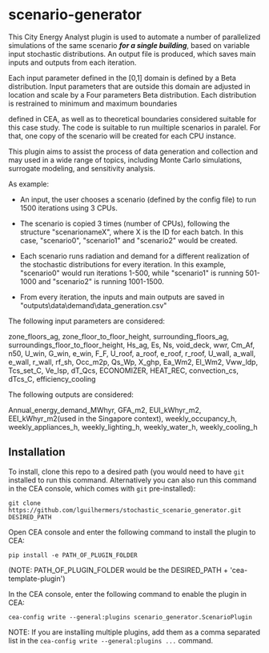 # scenario-generator

This City Energy Analyst plugin is used to automate a number of parallelized simulations of the same scenario ***for a single building***, based on variable input stochastic distributions. An output file is produced, which saves main inputs and outputs from each iteration.

Each input parameter defined in the [0,1] domain is defined by a Beta distribution. Input parameters that are outside this domain are adjusted in location and scale by a Four parameters Beta distribution. Each distribution is restrained to minimum and maximum boundaries 

defined in CEA, as well as to theoretical boundaries considered suitable for this case study. The code is suitable to run muiltiple scenarios in paralel. For that, one copy of the scenario will be created for each CPU instance. 

This plugin aims to assist the process of data generation and collection and may used in a wide range of topics, including Monte Carlo simulations, surrogate modeling, and sensitivity analysis.


As example:

- An input, the user chooses a scenario (defined by the config file) to run 1500 iterations using 3 CPUs.

- The scenario is copied 3 times (number of CPUs), following the structure "scenarionameX", where X is the ID for each batch. In this case, "scenario0", "scenario1" and "scenario2" would be created.

- Each scenario runs radiation and demand for a different realization of the stochastic distributions for every iteration. In this example, "scenario0" would run iterations 1-500, while "scenario1" is running 501-1000 and "scenario2" is running 1001-1500.

- From every iteration, the inputs and main outputs are saved in "outputs\data\demand\data_generation.csv"

The following input parameters are considered:

zone_floors_ag,	zone_floor_to_floor_height,	surrounding_floors_ag, surroundings_floor_to_floor_height,	Hs_ag,	Es,	Ns,	void_deck,	wwr,	Cm_Af,	n50,	U_win,	G_win,	e_win,	F_F,	U_roof,	a_roof,	e_roof,	r_roof,	U_wall,	a_wall,	e_wall,	r_wall,	rf_sh,	Occ_m2p,	Qs_Wp,	X_ghp,	Ea_Wm2,	El_Wm2,	Vww_ldp,	Tcs_set_C,	Ve_lsp,	dT_Qcs,	ECONOMIZER,	HEAT_REC,	convection_cs,	dTcs_C,	efficiency_cooling

The following outputs are considered:

Annual_energy_demand_MWhyr,	GFA_m2,	EUI_kWhyr_m2,	EEI_kWhyr_m2(used in the Singapore context),	weekly_occupancy_h,	weekly_appliances_h,	weekly_lighting_h,	weekly_water_h,	weekly_cooling_h



## Installation
To install, clone this repo to a desired path (you would need to have `git` installed to run this command. Alternatively you can also run this command in the CEA console, which comes with `git` pre-installed):

```git clone https://github.com/lguilhermers/stochastic_scenario_generator.git DESIRED_PATH```

Open CEA console and enter the following command to install the plugin to CEA:

```pip install -e PATH_OF_PLUGIN_FOLDER```

(NOTE: PATH_OF_PLUGIN_FOLDER would be the DESIRED_PATH + 'cea-template-plugin')


In the CEA console, enter the following command to enable the plugin in CEA:

```cea-config write --general:plugins scenario_generator.ScenarioPlugin```

NOTE: If you are installing multiple plugins, add them as a comma separated list in the `cea-config write --general:plugins ...` command.
